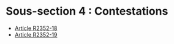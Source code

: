 # Sous-section 4 : Contestations

* [Article R2352-18](./LEGIARTI000018535026.md)
* [Article R2352-19](./LEGIARTI000018535024.md)
